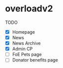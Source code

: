 # overloadv2
TODO
- [x] Homepage
- [x] News
- [x] News Archive 
- [x] Admin CP
- [ ] FoE Pets page
- [ ] Donator benefits page

